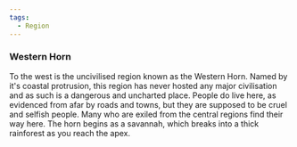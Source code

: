 ```yaml
---
tags:
  - Region
---
```

### Western Horn

To the west is the uncivilised region known as the Western Horn. Named by it's coastal protrusion, this region has never hosted any major civilisation and as such is a dangerous and uncharted place.
People do live here, as evidenced from afar by roads and towns, but they are supposed to be cruel and selfish people. Many who are exiled from the central regions find their way here.
The horn begins as a savannah, which breaks into a thick rainforest as you reach the apex.